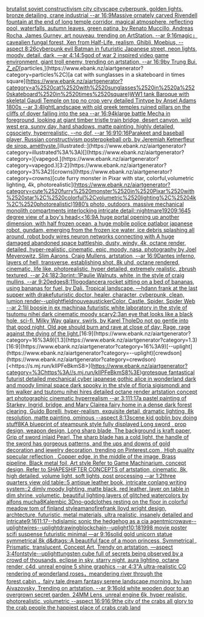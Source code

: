 [brutalist soviet constructivism city cityscape cyberpunk, golden lights, bronze detailing, crane industrial --ar 16:9](https://www.ebank.nz/aiartgenerator?category=brutalist%2520soviet%2520constructivism%2520city%2520cityscape%2520cyberpunk%2C%2520golden%2520lights%2C%2520bronze%2520detailing%2C%2520crane%2520industrial%2520--ar%252016%3A9)[Massive ornately carved Rivendell fountain at the end of long temple corridor, magical atmosphere, reflecting pool, waterfalls, autumn leaves, green patina, by Renato Muccillo, Andreas Rocha, James  Gurney,  art nouveau, trending on ArtStation. --ar 9:16](https://www.ebank.nz/aiartgenerator?category=Massive%2520ornately%2520carved%2520Rivendell%2520fountain%2520at%2520the%2520end%2520of%2520long%2520temple%2520corridor%2C%2520magical%2520atmosphere%2C%2520reflecting%2520pool%2C%2520waterfalls%2C%2520autumn%2520leaves%2C%2520green%2520patina%2C%2520by%2520Renato%2520Muccillo%2C%2520Andreas%2520Rocha%2C%2520James%2520%2520Gurney%2C%2520%2520art%2520nouveau%2C%2520trending%2520on%2520ArtStation.%2520--ar%25209%3A16)[magic」](https://www.ebank.nz/aiartgenerator?category=magic%E3%80%8D)[cave](https://www.ebank.nz/aiartgenerator?category=cave)[alien fungal forest, Xen from Half-Life, realism, Ghibli, Moebius, --aspect 8:26](https://www.ebank.nz/aiartgenerator?category=alien%2520fungal%2520forest%2C%2520Xen%2520from%2520Half-Life%2C%2520realism%2C%2520Ghibli%2C%2520Moebius%2C%2520--aspect%25208%3A26)[cyberpunk evil Batman in futuristic Japanese street, neon lights, moody, detail, dark, —ar 4:1](https://www.ebank.nz/aiartgenerator?category=cyberpunk%2520evil%2520Batman%2520in%2520futuristic%2520Japanese%2520street%2C%2520neon%2520lights%2C%2520moody%2C%2520detail%2C%2520dark%2C%2520%E2%80%94ar%25204%3A1)[4:5](https://www.ebank.nz/aiartgenerator?category=4%3A5)[god of war 2 inspired video game environment, giant troll enemy, trending on artstation, --ar 16:9](https://www.ebank.nz/aiartgenerator?category=god%2520of%2520war%25202%2520inspired%2520video%2520game%2520environment%2C%2520giant%2520troll%2520enemy%2C%2520trending%2520on%2520artstation%2C%2520--ar%252016%3A9)[by Trung Bui, _Z_eD_](https://www.ebank.nz/aiartgenerator?category=by%2520Trung%2520Bui%2C%2520_Z_eD_)[particles,](https://www.ebank.nz/aiartgenerator?category=particles%2C)[a cat with sunglasses in a skateboard in times square](https://www.ebank.nz/aiartgenerator?category=a%2520cat%2520with%2520sunglasses%2520in%2520a%2520skateboard%2520in%2520times%2520square)[WW1 tank Baroque with skeletal Gaudi Temple on top no crop very detailed Tintype by Ansel Adams 1800s --ar 3:4](https://www.ebank.nz/aiartgenerator?category=WW1%2520tank%2520Baroque%2520with%2520skeletal%2520Gaudi%2520Temple%2520on%2520top%2520no%2520crop%2520very%2520detailed%2520Tintype%2520by%2520Ansel%2520Adams%25201800s%2520--ar%25203%3A4)[light](https://www.ebank.nz/aiartgenerator?category=light)[Landscape with old greek temples ruined pillars on the cliffs of dover falling into the sea --ar 16:9](https://www.ebank.nz/aiartgenerator?category=Landscape%2520with%2520old%2520greek%2520temples%2520ruined%2520pillars%2520on%2520the%2520cliffs%2520of%2520dover%2520falling%2520into%2520the%2520sea%2520--ar%252016%3A9)[4k](https://www.ebank.nz/aiartgenerator?category=4k)[large battle Mecha in foreground, looking at giant timber tristle train bridge, desert canyon, wild west era, sunny day, hard shadows, matte painting, highly detailed, cgsociety, hyperrealistic, --no dof, --ar 16:9](https://www.ebank.nz/aiartgenerator?category=large%2520battle%2520Mecha%2520in%2520foreground%2C%2520looking%2520at%2520giant%2520timber%2520tristle%2520train%2520bridge%2C%2520desert%2520canyon%2C%2520wild%2520west%2520era%2C%2520sunny%2520day%2C%2520hard%2520shadows%2C%2520matte%2520painting%2C%2520highly%2520detailed%2C%2520cgsociety%2C%2520hyperrealistic%2C%2520--no%2520dof%2C%2520--ar%252016%3A9)[10:16](https://www.ebank.nz/aiartgenerator?category=10%3A16)[Parakeet and baseball player, Russian constructivism poster](https://www.ebank.nz/aiartgenerator?category=Parakeet%2520and%2520baseball%2520player%2C%2520Russian%2520constructivism%2520poster)[pokeball orb, by Jeremiah Ketner](https://www.ebank.nz/aiartgenerator?category=pokeball%2520orb%2C%2520by%2520Jeremiah%2520Ketner)[fleur de sirop. améthyste.](https://www.ebank.nz/aiartgenerator?category=fleur%2520de%2520sirop.%2520am%C3%A9thyste.)[illustrated::](https://www.ebank.nz/aiartgenerator?category=illustrated%3A%3A)[](https://www.ebank.nz/aiartgenerator?category=)[vapegod.](https://www.ebank.nz/aiartgenerator?category=vapegod.)[3:2](https://www.ebank.nz/aiartgenerator?category=3%3A2)[crowns](https://www.ebank.nz/aiartgenerator?category=crowns)[cute furry monster in Pixar with star, colorful,volumetric lighting, 4k, photorealistic](https://www.ebank.nz/aiartgenerator?category=cute%2520furry%2520monster%2520in%2520Pixar%2520with%2520star%2C%2520colorful%2Cvolumetric%2520lighting%2C%25204k%2C%2520photorealistic)[1980’s photo, outdoors, massive mechanical monolith compartments interlocking intricate detail](https://www.ebank.nz/aiartgenerator?category=1980%E2%80%99s%2520photo%2C%2520outdoors%2C%2520massive%2520mechanical%2520monolith%2520compartments%2520interlocking%2520intricate%2520detail)[::nightmare](https://www.ebank.nz/aiartgenerator?category=%3A%3Anightmare)[1920](https://www.ebank.nz/aiartgenerator?category=1920)[9:16](https://www.ebank.nz/aiartgenerator?category=9%3A16)[45 degree view of a boy's head](https://www.ebank.nz/aiartgenerator?category=45%2520degree%2520view%2520of%2520a%2520boy%27s%2520head)[<<16:9](https://www.ebank.nz/aiartgenerator?category=%3C%3C16%3A9)[A huge portal opening up another dimension, with half frozen ocean, a huge mobile police patlabor japanese robot, gundam, emerging from the frozen ice water, ice debris splashing all around, robot body wires neuron networks connecting with A huge damaged abandoned space battleship, dusty, windy, 4k, octane render, detailed, hyper-realistic, cinematic, epic, moody, nasa, photography by Joel Meyerowitz, Slim Aarons, Craig Mullens, artstation, --ar 16:9](https://www.ebank.nz/aiartgenerator?category=A%2520huge%2520portal%2520opening%2520up%2520another%2520dimension%2C%2520with%2520half%2520frozen%2520ocean%2C%2520a%2520huge%2520mobile%2520police%2520patlabor%2520japanese%2520robot%2C%2520gundam%2C%2520emerging%2520from%2520the%2520frozen%2520ice%2520water%2C%2520ice%2520debris%2520splashing%2520all%2520around%2C%2520robot%2520body%2520wires%2520neuron%2520networks%2520connecting%2520with%2520A%2520huge%2520damaged%2520abandoned%2520space%2520battleship%2C%2520dusty%2C%2520windy%2C%25204k%2C%2520octane%2520render%2C%2520detailed%2C%2520hyper-realistic%2C%2520cinematic%2C%2520epic%2C%2520moody%2C%2520nasa%2C%2520photography%2520by%2520Joel%2520Meyerowitz%2C%2520Slim%2520Aarons%2C%2520Craig%2520Mullens%2C%2520artstation%2C%2520--ar%252016%3A9)[Dantes inferno,  layers of hell, transverse,  establishing shot, 8k uhd, octane rendered, cinematic,  life like, photorealistic,  hyper detailed,  extremely realistic,  zbrush textured, --ar 24:18](https://www.ebank.nz/aiartgenerator?category=Dantes%2520inferno%2C%2520%2520layers%2520of%2520hell%2C%2520transverse%2C%2520%2520establishing%2520shot%2C%25208k%2520uhd%2C%2520octane%2520rendered%2C%2520cinematic%2C%2520%2520life%2520like%2C%2520photorealistic%2C%2520%2520hyper%2520detailed%2C%2520%2520extremely%2520realistic%2C%2520%2520zbrush%2520textured%2C%2520--ar%252024%3A18)[2:3](https://www.ebank.nz/aiartgenerator?category=2%3A3)[print::1](https://www.ebank.nz/aiartgenerator?category=print%3A%3A1)[Paulie Walnuts, white, in the style of craig mullins, --ar 9:20](https://www.ebank.nz/aiartgenerator?category=Paulie%2520Walnuts%2C%2520white%2C%2520in%2520the%2520style%2520of%2520craig%2520mullins%2C%2520--ar%25209%3A20)[edges](https://www.ebank.nz/aiartgenerator?category=edges)[8:11](https://www.ebank.nz/aiartgenerator?category=8%3A11)[logo](https://www.ebank.nz/aiartgenerator?category=logo)[dancer](https://www.ebank.nz/aiartgenerator?category=dancer)[a rocket sitting on a bed of bananas, using bananas for fuel, by Dali.  Tropical landscape. —hd](https://www.ebank.nz/aiartgenerator?category=a%2520rocket%2520sitting%2520on%2520a%2520bed%2520of%2520bananas%2C%2520using%2520bananas%2520for%2520fuel%2C%2520by%2520Dali.%2520%2520Tropical%2520landscape.%2520%E2%80%94hd)[ann frank at the last supper with drake](https://www.ebank.nz/aiartgenerator?category=ann%2520frank%2520at%2520the%2520last%2520supper%2520with%2520drake)[futuristic doctor, healer, character, cyberpunk, clean, lumion render](https://www.ebank.nz/aiartgenerator?category=futuristic%2520doctor%2C%2520healer%2C%2520character%2C%2520cyberpunk%2C%2520clean%2C%2520lumion%2520render)[--uplight](https://www.ebank.nz/aiartgenerator?category=--uplight)[field](https://www.ebank.nz/aiartgenerator?category=field)[nouveau](https://www.ebank.nz/aiartgenerator?category=nouveau)[sticker](https://www.ebank.nz/aiartgenerator?category=sticker)[Color. Castle. Spider. Spider Web --ar 2:1](https://www.ebank.nz/aiartgenerator?category=Color.%2520Castle.%2520Spider.%2520Spider%2520Web%2520--ar%25202%3A1)[lil boosie in ex machina](https://www.ebank.nz/aiartgenerator?category=lil%2520boosie%2520in%2520ex%2520machina)[a futuristic white laboratory in the style of tsutomu nihei dark cinematic moody scary](https://www.ebank.nz/aiartgenerator?category=a%2520futuristic%2520white%2520laboratory%2520in%2520the%2520style%2520of%2520tsutomu%2520nihei%2520dark%2520cinematic%2520moody%2520scary)[2:3](https://www.ebank.nz/aiartgenerator?category=2%3A3)[an eye that looks like a black hole, sci-fi, Milky Way galaxy, swirls, by  Karel Thole](https://www.ebank.nz/aiartgenerator?category=an%2520eye%2520that%2520looks%2520like%2520a%2520black%2520hole%2C%2520sci-fi%2C%2520Milky%2520Way%2520galaxy%2C%2520swirls%2C%2520by%2520%2520Karel%2520Thole)[Do not go gentle into that good night, Old age should burn and rave at close of day; Rage, rage against the dying of the light.](https://www.ebank.nz/aiartgenerator?category=Do%2520not%2520go%2520gentle%2520into%2520that%2520good%2520night%2C%2520Old%2520age%2520should%2520burn%2520and%2520rave%2520at%2520close%2520of%2520day%3B%2520Rage%2C%2520rage%2520against%2520the%2520dying%2520of%2520the%2520light.)[16:9](https://www.ebank.nz/aiartgenerator?category=16%3A9)[1.3](https://www.ebank.nz/aiartgenerator?category=1.3)[16:9](https://www.ebank.nz/aiartgenerator?category=16%3A9)[--uplight](https://www.ebank.nz/aiartgenerator?category=--uplight)[crewdson](https://www.ebank.nz/aiartgenerator?category=crewdson)[<https://s.mj.run/kIIPFeBkmS8>](https://www.ebank.nz/aiartgenerator?category=%3Chttps%3A//s.mj.run/kIIPFeBkmS8%3E)[grotesque fantastical futurist detailed mechanical cyber japanese gothic alice in wonderland dark and moody liminal space dark spooky in the style of floria sigismondi and tim walker and tsutomu nihei hires detailed octane render artstation concept art photographic cinematic hyperrealism --ar 3:1](https://www.ebank.nz/aiartgenerator?category=grotesque%2520fantastical%2520futurist%2520detailed%2520mechanical%2520cyber%2520japanese%2520gothic%2520alice%2520in%2520wonderland%2520dark%2520and%2520moody%2520liminal%2520space%2520dark%2520spooky%2520in%2520the%2520style%2520of%2520floria%2520sigismondi%2520and%2520tim%2520walker%2520and%2520tsutomu%2520nihei%2520hires%2520detailed%2520octane%2520render%2520artstation%2520concept%2520art%2520photographic%2520cinematic%2520hyperrealism%2520--ar%25203%3A1)[11:17](https://www.ebank.nz/aiartgenerator?category=11%3A17)[a pastel painting of Starkey, Ingrid, bridge, and Mary Claire](https://www.ebank.nz/aiartgenerator?category=a%2520pastel%2520painting%2520of%2520Starkey%2C%2520Ingrid%2C%2520bridge%2C%2520and%2520Mary%2520Claire)[a fairy home in a dense dark forest clearing, Guido Borelli, hyper-realism, exquisite detail, dramatic lighting, 8k resolution, matte painting, ominous --aspect 8:13](https://www.ebank.nz/aiartgenerator?category=a%2520fairy%2520home%2520in%2520a%2520dense%2520dark%2520forest%2520clearing%2C%2520Guido%2520Borelli%2C%2520hyper-realism%2C%2520exquisite%2520detail%2C%2520dramatic%2520lighting%2C%25208k%2520resolution%2C%2520matte%2520painting%2C%2520ominous%2520--aspect%25208%3A13)[scene kid goblin boy doing stuff](https://www.ebank.nz/aiartgenerator?category=scene%2520kid%2520goblin%2520boy%2520doing%2520stuff)[8K](https://www.ebank.nz/aiartgenerator?category=8K)[A blueprint of steampunk style fully displayed Long sword , prop design, weapon design, Long sharp blade, The background is kraft paper,  Grip of sword inlaid Pearl, The sharp blade has a cold light, the handle of the sword has gorgeous patterns, and the ups and downs of gold decoration and jewelry decoration,  trending on Pinterest.com  , High quality specular reflection ,  Copper  edge, in the middle of the image, Brass pipeline,  Black metal foil,  Art style Refer to Game Machinarium.  concept design, Refer to SHAPESHIFTER CONCEPTS  of artstation, cinematic,  8k, high detailed,  volume light,  soft lights,  post processing    --ar 1:2](https://www.ebank.nz/aiartgenerator?category=A%2520blueprint%2520of%2520steampunk%2520style%2520fully%2520displayed%2520Long%2520sword%2520%2C%2520prop%2520design%2C%2520weapon%2520design%2C%2520Long%2520sharp%2520blade%2C%2520The%2520background%2520is%2520kraft%2520paper%2C%2520%2520Grip%2520of%2520sword%2520inlaid%2520Pearl%2C%2520The%2520sharp%2520blade%2520has%2520a%2520cold%2520light%2C%2520the%2520handle%2520of%2520the%2520sword%2520has%2520gorgeous%2520patterns%2C%2520and%2520the%2520ups%2520and%2520downs%2520of%2520gold%2520decoration%2520and%2520jewelry%2520decoration%2C%2520%2520trending%2520on%2520Pinterest.com%2520%2520%2C%2520High%2520quality%2520specular%2520reflection%2520%2C%2520%2520Copper%2520%2520edge%2C%2520in%2520the%2520middle%2520of%2520the%2520image%2C%2520Brass%2520pipeline%2C%2520%2520Black%2520metal%2520foil%2C%2520%2520Art%2520style%2520Refer%2520to%2520Game%2520Machinarium.%2520%2520concept%2520design%2C%2520Refer%2520to%2520SHAPESHIFTER%2520CONCEPTS%2520%2520of%2520artstation%2C%2520cinematic%2C%2520%25208k%2C%2520high%2520detailed%2C%2520%2520volume%2520light%2C%2520%2520soft%2520lights%2C%2520%2520post%2520processing%2520%2520%2520%2520--ar%25201%3A2)[three quarters view old table::5 antique leather book, intricate conlang writing system::2 dimly moody lighting, matte black, red leather, layer on table in dim shrine, volumetic, beautiful lighting,](https://www.ebank.nz/aiartgenerator?category=three%2520quarters%2520view%2520old%2520table%3A%3A5%2520antique%2520leather%2520book%2C%2520intricate%2520conlang%2520writing%2520system%3A%3A2%2520dimly%2520moody%2520lighting%2C%2520matte%2520black%2C%2520red%2520leather%2C%2520layer%2520on%2520table%2520in%2520dim%2520shrine%2C%2520volumetic%2C%2520beautiful%2520lighting%2C)[layers of glitched watercolors by alfons mucha](https://www.ebank.nz/aiartgenerator?category=layers%2520of%2520glitched%2520watercolors%2520by%2520alfons%2520mucha)[8K](https://www.ebank.nz/aiartgenerator?category=8K)[alembic 3D](https://www.ebank.nz/aiartgenerator?category=alembic%25203D)[no-god](https://www.ebank.nz/aiartgenerator?category=no-god)[clothes resting on the floor in colorful meadow tom of finland style](https://www.ebank.nz/aiartgenerator?category=clothes%2520resting%2520on%2520the%2520floor%2520in%2520colorful%2520meadow%2520tom%2520of%2520finland%2520style)[amano](https://www.ebank.nz/aiartgenerator?category=amano)[fire](https://www.ebank.nz/aiartgenerator?category=fire)[frank lloyd wright design, archtecture, futuristic, metal materials, ultra realistic, insanely detailed and intricate](https://www.ebank.nz/aiartgenerator?category=frank%2520lloyd%2520wright%2520design%2C%2520archtecture%2C%2520futuristic%2C%2520metal%2520materials%2C%2520ultra%2520realistic%2C%2520insanely%2520detailed%2520and%2520intricate)[9:16](https://www.ebank.nz/aiartgenerator?category=9%3A16)[11:17](https://www.ebank.nz/aiartgenerator?category=11%3A17)[--hd](https://www.ebank.nz/aiartgenerator?category=--hd)[islamic sonic the hedgehog as a cia agent](https://www.ebank.nz/aiartgenerator?category=islamic%2520sonic%2520the%2520hedgehog%2520as%2520a%2520cia%2520agent)[microwave](https://www.ebank.nz/aiartgenerator?category=microwave)[--uplight](https://www.ebank.nz/aiartgenerator?category=--uplight)[wires](https://www.ebank.nz/aiartgenerator?category=wires)[--uplight](https://www.ebank.nz/aiartgenerator?category=--uplight)[drawing](https://www.ebank.nz/aiartgenerator?category=drawing)[blockchain](https://www.ebank.nz/aiartgenerator?category=blockchain)[--uplight](https://www.ebank.nz/aiartgenerator?category=--uplight)[10:18](https://www.ebank.nz/aiartgenerator?category=10%3A18)[1998 movie poster scifi suspense futuristic minimal —ar 9:16](https://www.ebank.nz/aiartgenerator?category=1998%2520movie%2520poster%2520scifi%2520suspense%2520futuristic%2520minimal%2520%E2%80%94ar%25209%3A16)[solid gold unicorn statue symmetrical 8k d&d](https://www.ebank.nz/aiartgenerator?category=solid%2520gold%2520unicorn%2520statue%2520symmetrical%25208k%2520d%26d)[tags::](https://www.ebank.nz/aiartgenerator?category=tags%3A%3A)[A beautiful face of a moon princess, Symmetrical ,  Prismatic, translucent, Concept Art, Trendy on artstation, —aspect 3:4](https://www.ebank.nz/aiartgenerator?category=A%2520beautiful%2520face%2520of%2520a%2520moon%2520princess%2C%2520Symmetrical%2520%2C%2520%2520Prismatic%2C%2520translucent%2C%2520Concept%2520Art%2C%2520Trendy%2520on%2520artstation%2C%2520%E2%80%94aspect%25203%3A4)[font](https://www.ebank.nz/aiartgenerator?category=font)[style](https://www.ebank.nz/aiartgenerator?category=style)[--uplight](https://www.ebank.nz/aiartgenerator?category=--uplight)[tungsten cube full of secrets being observed by a crowd of thousands, eclipse in sky, starry night, aura lighting, octane render, c4d, unreal engine 5 shine graphics --ar 4:3](https://www.ebank.nz/aiartgenerator?category=tungsten%2520cube%2520full%2520of%2520secrets%2520being%2520observed%2520by%2520a%2520crowd%2520of%2520thousands%2C%2520eclipse%2520in%2520sky%2C%2520starry%2520night%2C%2520aura%2520lighting%2C%2520octane%2520render%2C%2520c4d%2C%2520unreal%2520engine%25205%2520shine%2520graphics%2520--ar%25204%3A3)["A ultra-realistic CG rendering of wonderland,roses，meandering river through the forest,cabin,，fairy tale,dream,fantasy,serene landscape,morning, by Ivan Aivazovsky, Trending on artstation. --ar 9:16](https://www.ebank.nz/aiartgenerator?category=%22A%2520ultra-realistic%2520CG%2520rendering%2520of%2520wonderland%2Croses%EF%BC%8Cmeandering%2520river%2520through%2520the%2520forest%2Ccabin%2C%EF%BC%8Cfairy%2520tale%2Cdream%2Cfantasy%2Cserene%2520landscape%2Cmorning%2C%2520by%2520Ivan%2520Aivazovsky%2C%2520Trending%2520on%2520artstation.%2520--ar%25209%3A16)[old white wooden door to an overgrown secret garden, 24MM Lens, unreal engine 6k, hyper realistic, photorealistic, volumetric --aspect 16:9](https://www.ebank.nz/aiartgenerator?category=old%2520white%2520wooden%2520door%2520to%2520an%2520overgrown%2520secret%2520garden%2C%252024MM%2520Lens%2C%2520unreal%2520engine%25206k%2C%2520hyper%2520realistic%2C%2520photorealistic%2C%2520volumetric%2520--aspect%252016%3A9)[16:9](https://www.ebank.nz/aiartgenerator?category=16%3A9)[the city of the crabs all glory to the crab people the happiest place of crabs crab land](https://www.ebank.nz/aiartgenerator?category=the%2520city%2520of%2520the%2520crabs%2520all%2520glory%2520to%2520the%2520crab%2520people%2520the%2520happiest%2520place%2520of%2520crabs%2520crab%2520land)